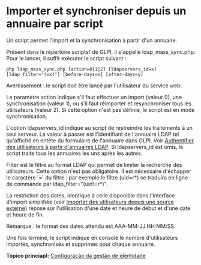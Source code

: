 Importer et synchroniser depuis un annuaire par script
======================================================

Un script permet l'import et la synchronisation à partir d'un annuaire.

Présent dans le répertoire scripts/ de GLPI, il s'appelle
ldap\_mass\_sync.php. Pour le lancer, il suffit exécuter le script
suivant :

~~~~ {.codeblock}
php ldap_mass_sync.php [action=0|1|2] [ldapservers_id=x] [ldap_filter="(xx)"] [before-days=x] [after-days=y]
~~~~

Avertissement : le script doit être lancé par l'utilisateur du service
web.

Le paramètre action indique s'il faut effectuer un import (valeur 0),
une synchronisation (valeur 1), ou s'il faut réimporter et
resynchroniser tous les utilisateurs (valeur 2). Si cette option n'est
pas définie, le script est en mode synchronisation.

L'option ldapservers\_id indique au script de restreindre les
traitements à un seul serveur. La valeur à passer est l'identifiant de
l'annuaire LDAP tel qu'affiché en entête du formulaire de l'annuaire
dans GLPI. Voir [Authentifier des utilisateurs à partir d'annuaires
LDAP](config_auth_ldap.html "L'interface de GLPI avec les annuaires LDAP se configure depuis le menu Configuration > Authentification > Annuaire LDAP.").
Si ldapservers\_id est omis, le script traite tous les annuaires les uns
après les autres.

Filter est le filtre au format LDAP qui permet de limiter la recherche
des utilisateurs. Cette option n'est pas obligatoire. Il est nécessaire
d'échapper le caractère '=' du filtre : par exemple le filtre (uid=r\*)
se traduira en ligne de commande par ldap\_filter="(uid\\=r\*)".

La restriction des dates, identique à celle disponible dans l'interface
d'import simplifiée (voir [Importer des utilisateurs depuis une source
externe](administration_user_import.html)) repose sur l'utilisation
d'une date et heure de début et d'une date et heure de fin.

Remarque : le format des dates attendu est AAA-MM-JJ HH:MM:SS.

Une fois terminé, le script indique en console le nombre d'utilisateurs
importés, synchronisés et supprimés pour chaque annuaire.

**Tópico princiapl:** [Configuração da gestão de identidade](../glpi/config_auth.html "La manière dont GLPI gère l'authentification et les informations personnelles des utilisateurs se configure depuis le menu Configuration > Authentification.")
